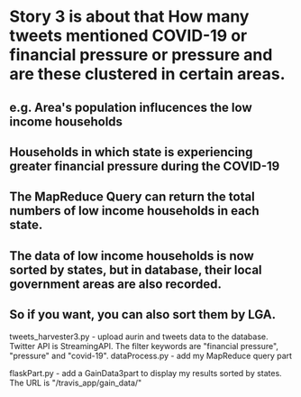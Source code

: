 # Story 3 is about that How many tweets mentioned COVID-19 or financial pressure or pressure and are these clustered in certain areas.

## e.g. Area's population influcences the low income households    
##      Households in which state is experiencing greater financial pressure during the COVID-19


## The MapReduce Query can return the total numbers of low income households in each state.
## The data of low income households is now sorted by states, but in database, their local government areas are also recorded.
## So if you want, you can also sort them by LGA. 

tweets_harvester3.py - upload aurin and tweets data to the database. Twitter API is StreamingAPI. The
                                     filter keywords are "financial pressure", "pressure" and "covid-19".
dataProcess.py -           add my MapReduce query part

flaskPart.py -                add a GainData3part to display my results sorted by states.
                                     The URL is "/travis_app/gain_data/<region>"
